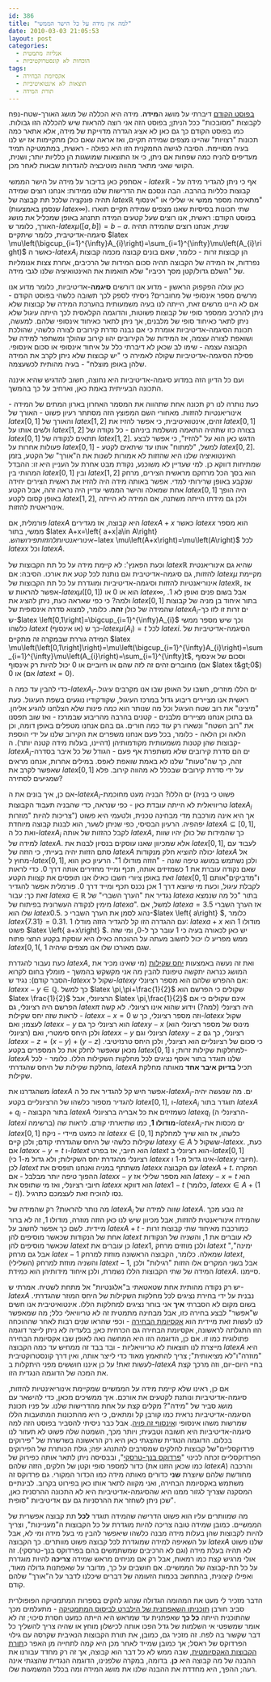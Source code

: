 ```yaml
---
id: 386
title: "למה אין מידה על כל הישר הממשי"
date: 2010-03-03 21:05:53
layout: post
categories: 
  - אנליזה מתמטית
  - הוכחות לא קונסטרוקטיביות
tags: 
  - אקסיומת הבחירה
  - תוצאות לא אינטואיטיביות
  - תורת המידה
---
```

<a href="http://www.gadial.net/?p=369">בפוסט הקודם</a> דיברתי על מושג ה<strong>מידה</strong>. מידה היא הכללה של מושג האורך-שטח-נפח לקבוצות "מסובכות" ככל הניתן; בפוסט הזה אני רוצה להראות שיש להכללה הזו גבולות. כמו בפוסט הקודם כך גם כאן לא אציג הגדרה מדוייקת של מידה, אלא אתאר כמה תכונות "רצויות" שהיינו מצפים שמידה תקיים, ואז אראה שאם כולן מתקיימות אז יש לנו בעיה מסויימת. הסיבה לגישה החמקנית הזו היא כפולה - ראשית, במתמטיקה תמיד מעדיפים להניח כמה שפחות אם ניתן, כי אז התוצאות שמושגות הן כלליות יותר; ושנית, הקושי שאני מתאר מהווה מוטיבציה להגדרות שבאות לאחר מכן.

אסתפק כאן בדיבור על מידה על הישר הממשי - $latex \mathbb{R}$ - אף כי ניתן להגדיר מידה על קבוצות כלליות בהרבה. הבה ונסכם את הדרישות שלנו ממידות: אנחנו רוצים שמידה תהיה פונקציה שלכל תת קבוצה של $latex \mathbb{R}$ מתאימה מספר ממשי אי שלילי או "אינסוף" (שנסמן באמצעות $latex \infty$). שתי תכונות בסיסיות שאנו מצפים שמידה תקיים תוארו בפוסט הקודם: ראשית, אנו רוצים שעל קטעים המידה תתנהג באופן שמכליל את מושג האורך, כלומר ש-$latex \mu\left(\left[a,b\right]\right)=b-a$. שנית, אנחנו רוצים שהמידה תהיה סיגמה-אדיטיבית, כלומר שיתקיים $latex \mu\left(\bigcup_{i=1}^{\infty}A_{i}\right)=\sum_{i=1}^{\infty}\mu\left(A_{i}\right)$ כאשר ה-$latex A_{i}$ הן קבוצות זרות - כלומר, שאם בונים קבוצה מכמה קבוצות נפרדות, אז המידה של הקבוצה תהיה סכום המידות של הרכיבים, אחרת צצות אנומליות של "השלם גדול/קטן מסך רכיביו" שלא תואמות את האינטואיציה שלנו לגבי מידה.

כאן עולה הפקפוק הראשון - מדוע אנו דורשים <strong>סיגמה</strong>-אדיטיביות, כלומר מדוע אנו מרשים מספר אינסופי של מחוברים? ניסיתי לספק לכך תשובה כלשהי בפוסט הקודם - אם לא היינו מרשים זאת, הייתה לנו בעיה משמעותית בהערכת המידה של קבוצות שלא ניתן להרכיב ממספר סופי של קבוצות פשוטות, והדוגמה הקלאסית לכך הייתה עיגול שלא ניתן לתאר כאיחוד סופי של מלבנים, אך ניתן לתאר כאיחוד אינסופי שלהם. למעשה, תכונת הסיגמה-אדיטיביות אומרת כי אם נבנה סדרת קירובים לצורה כלשהי, שהולכת ושואפת לצורה עצמה, אז המידות של הקירובים יהוו קירוב שהולך ומשתפר למידה של הקבוצה עצמה - שימו לב שכאן לא דיברתי כלל על איחוד אינסופי או סכום אינסופי. פסילת הסיגמה-אדיטיביות שקולה לאמירה כי "יש קבוצות שלא ניתן לקרב את המידה שלהן באופן מוצלח" - בעיה מהותית לכשעצמה.

ועם כל הדיון הזה במדוע סיגמה-אדיטיביות היא נחוצה, חשוב להדגיש שהיא איננה התכונה הבעייתית באמת כאן, וארחיב על כך בהמשך.

כעת נותרה לנו רק תכונה אחת שתהווה את המסמר האחרון בארון המתים של המידה - אינוריאנטיות להזזות. מאחורי השם המפוצץ הזה מסתתר רעיון פשוט - האורך של $latex \left[0,1\right]$ והאורך של $latex \left[1,2\right]$ זהים, אינטואיטיבית, כי אפשר להזיז את $latex \left[0,1\right]$ ולשים אותו על $latex \left[1,2\right]$ בצורה כזו שתהיה התאמה מושלמת ביניהם - כל נקודה של $latex \left[0,1\right]$ תתאים לנקודה של $latex \left[1,2\right]$. הדגש כאן הוא על "להזיז", כי אפשר לבצע פעולות אחרות על $latex \left[0,1\right]$ - למשל, "למתוח" אותו עד שיתאים לקטע $latex \left[0,2\right]$. האינטואיציה שלנו היא שהזזות לא אמורות לשנות את ה"אורך" של הקטע, בזמן שמתיחות דווקא כן. למי שעדיין לא משוכנע, נקודת מבט אחרת על העניין היא זו: ההבדל המהותי בין $latex \left[0,1\right]$ ובין $latex \left[1,2\right]$ הוא בסך הכל מרחקם מראשית הצירים, מרחק שנקבע באופן שרירותי למדי. אפשר באותה מידה היה להזיז את ראשית הצירים יחידה אחת שמאלה והישר הממשי עדיין היה נראה זהה, אבל הקטע $latex \left[0,1\right]$ היה הופך באופן קסום לקטע $latex \left[1,2\right]$, ולכן גם מידתו הייתה משתנה, אם המידה לא הייתה אינוריאטית להזזות.

פורמלית, אם $latex A$ היא קבוצה, אז מגדירים $latex A+x$ כאשר $latex x$ הוא מספר ממשי, בתור $latex A+x=\left\{ a+x|a\in A\right\} $. אינוריאנטיות להזזות פירושה ש-$latex \mu\left(A+x\right)=\mu\left(A\right)$ לכל $latex x$ וכל $latex A$.

וכעת הפאנץ': לא קיימת מידה על כל תת הקבוצות של $latex \mathbb{R}$ שהיא גם אינוריאנטית להזזות, גם סיגמה-אדיטיבית וגם נותנת לכל קטע את אורכו. הסיבה: אם $latex \mu$ מקיימת אינוריאנטיות להזזות וסיגמה-אדיטיביות ומוגדרת על כל תת הקבוצות של $latex \mathbb{R}$, אז אפשר להראות ש-$latex \mu\left(\left[0,1\right]\right)$ הוא או 0 או $latex \infty$, אבל בשום פנים ואופן לא 1. ולמה? כי כפי שאראה כעת, ניתן להציג את $latex \left[0,1\right]$ בתור איחוד בן מניה של קבוצות שהמידה של כולן <strong>זהה</strong>. כלומר, למצוא סדרה אינסופית של $latex A_{i}$-ים זרות זו לזו כך ש-$latex \left[0,1\right]=\bigcup_{i=1}^{\infty}A_{i}$ וכך שיש מספר ממשי כלשהו $latex t$ (או אינסוף) כך ש-$latex \mu\left(A_{i}\right)=t$ לכל $latex i$. הסיגמה-אדיטיביות של המידה גוררת שבמקרה זה מתקיים $latex \mu\left(\left[0,1\right]\right)=\mu\left(\bigcup_{i=1}^{\infty}A_{i}\right)=\sum_{i=1}^{\infty}\mu\left(A_{i}\right)=\sum_{i=1}^{\infty}t$, וסכום של אינסוף מחוברים זהים זה לזה שהם או חיוביים או 0 יכול להיות רק אינסוף (אם $latex t&gt;0$) או 0 (אם $latex t=0$).

כדי להבין עד כמה ה-$latex A_{i}$-ים הללו מוזרים, חשבו על האופן שבו אנו מקרבים עיגול. ראשית אנו מציירים ריבוע גדול במרכז העיגול, שקודקודיו נוגעים בשפת העיגול. כעת "מיצינו" את רוב שטח העיגול וכל מה שנותר הוא כמה פינות שלא הצלחנו להגיע אליהן. גם בתוכן אנחנו מציירים מלבנים - קטנים בהרבה מהריבוע שבמרכז - ואז שוב תפסנו את "רוב השטח" ונשארו רק עוד כמה חורים. גם בהם אנחנו מטפלים באופן דומה, וכן הלאה וכן הלאה - כלומר, בכל פעם אנחנו משפרים את הקירוב שלנו על ידי הוספת קבוצות שהן קטנות משמעותית מקודמותיהן (דהיינו, בעלות מידה קטנה יותר). ה-$latex A_{i}$-ים הם סדרת קירובים שלא משתפרת אף פעם - הגודל של כל איבר בסדרה זהה, כך שה"טעות" שלנו לא באמת שואפת לאפס. במילים אחרות, אנחנו מראים שאפשר לקרב את $latex \left[0,1\right]$ על ידי סדרת קירובים שבכלל לא מהווה קירוב. פלא שמגיעים לסתירה?

אם כן, איך בונים את ה-$latex A_{i}$-ים הללו? הבניה מעט מחוכמת (פשוט כי בניה טריוויאלית לא הייתה עובדת כאן - כפי שנראה, כדי שהבניה תעבוד הקבוצות $latex A_{i}$ צריכות להיות "מוזרות") אך היא אינה מורכבת מדי מבחינה טכנית, ולטעמי היא פשוט יפהפיה. הרעיון הבסיסי, כפי שניתן לשער, הוא לבנות קבוצה מיוחדת $latex A\subseteq\left[0,1\right]$, ואת כל ה-$latex A_{i}$ לקבל כהזזות של אותה $latex A$, כך שהמידות של כולן יהיו שוות למידה של $latex A$. אלא שמכיוון שאנו עוסקים בנסיון לבנות את $latex \left[0,1\right]$, לעבוד עם סתם הזזות יהיה בעייתי, כי הזזה של $latex A$ יכולה להוציא חלק מנקודות $latex A$ אל מחוץ ל-$latex \left[0,1\right]$, ולכן נשתמש במושג טיפה שונה - "הזזה מודולו 1". הרעיון כאן הוא שאם נקודה עוברת את 1 כשמזיזים אותה, תכף ומייד מחזירים אותה דרך 0. כדי לראות זאת באופן ציורי חשבו כאילו אנו תופסים את קצוות הקטע $latex \left[0,1\right]$ ו"מדביקים"אותם לקבלת עיגול, וכעת מי שיוצא דרך 1 אכן נכנס תכף ומייד דרך 0. פורמלית אפשר להגדיר זאת כך: עבור $latex a\in\mathbb{R}$ נגדיר את "הערך השברי" של $latex a$ בתור "כל מה שנמצא מימין לנקודה העשרונית בפיתוח של $latex a$". למשל, אם $latex a=3.5$ אז הערך השברי שלו הוא $latex 0.5$. נהוג לסמן את הערך השברי כ-$latex \left\{ a\right\} $, כלומר $latex \left\{ 7.31\right\} =0.31$. עם ההגדרה הזו קל להגדיר הזזה מודלו 1: $latex a+x$ מודולו 1 הוא פשוט $latex \left\{ a+x\right\} $. יש כאן לכאורה בעיה כי 1 עובר כך ל-0, ומי שזה ממש מפריע לו יכול לחשוב מעתה על ההוכחה כאילו היא עוסקת בקטע החצי פתוח $latex [0,1($, שגם מאורכו שלו אנו מצפים שיהיה 1.

כעת נעבור להגדרת $latex A$, ואת זה נעשה באמצעות <a href="http://he.wikipedia.org/wiki/%D7%99%D7%97%D7%A1_%D7%A9%D7%A7%D7%99%D7%9C%D7%95%D7%AA">יחס שקילות</a> (מי שאינו מכיר את המושג כנראה יתקשה טיפונת להבין מה אני מקשקש בהמשך - מומלץ בחום לקרוא הסבר קודם): נגיד ש-$latex x$ שקול ל-$latex y$ אם ההפרש שלהם הוא מספר רציונלי: $latex x-y\in\mathbb{Q}$. כך למשל $latex \pi,\pi+\frac{1}{2}$ שקולים כי הפרשם הוא $latex \frac{1}{2}$ הרציונלי, אבל $latex \pi,\frac{1}{2}$ אינם שקולים כי אם הפרשם היה רציונלי, גם $latex \pi$ היה רציונלי (למה?) וידוע שהוא אינו רציונלי. לא קשה לראות שזה יחס שקילות - $latex x-x=0$ וזה מספר רציונלי, כך ש-$latex x$ שקול לעצמו; ואם $latex x-y$ הוא רציונלי כך גם $latex y-x$ (מינוס של מספר רציונלי הוא רציונלי) ולכן היחס סימטרי, ואם $latex x-y$ רציונלי וגם $latex y-z$ רציונלי, כך גם $latex x-z=\left(x-y\right)+\left(y-z\right)$ כי סכום של רציונליים הוא רציונלי, ולכן היחס טרנזיטיבי. מכאן שאפשר לחלק את כל המספרים בקטע $latex \left[0,1\right]$ למחלקות שקילות זרות; ו-$latex A$ שלנו תוגדר בתור אוסף נציגים לכל מחלקות השקילות הללו. כלומר - לכל מחלקת שקילות של היחס שהגדרתי, $latex A$ תכיל <strong>בדיוק איבר אחד</strong> מאותה מחלקת שקילות.

משהגדרנו את $latex A$ אפשר חיש קל להגדיר את כל ה-$latex A_{i}$-ים. מה שנעשה יהיה להגדיר מספור כלשהו של הרציונליים בקטע $latex \left[0,1\right]$, ו-$latex A_{i}$ תוגדר בתור $latex A+q_{i}$ - בתור הקבוצה $latex A$ כשמזיזים את כל אבריה ברציונלי $latex q_{i}$ (הרציונלי ה-$latex i$ ברשימה) <strong>מודולו </strong><strong>1</strong>, כמו שתיארתי קודם. לראות שה-$latex A_{i}$-ים מכסות את $latex \left[0,1\right]$ זה כמעט מיידי - ניקח $latex x\in\left[0,1\right]$ כלשהו, אז הוא שייך למחלקת שקילות כלשהי של היחס שהגדרתי קודם; ולכן קיים $latex y\in A$ ששקול ל-$latex x$. כעת, אם $latex x-y=t$ ו-$latex t$ הוא חיובי, אז בפרט $latex t$ הוא רציונלי ב-$latex \left[0,1\right]$ (רציונלי מהגדרת יחס השקילות; ולא גדול מ-1 כי $latex x$ אינו גדול מ-1 ו-$latex y$ חיובי). לכן $latex t$ משתתף במניה ואנחנו תופסים את $latex x$ עם הקבוצה $latex A+t$. המקרה ההפוך טיפה יותר מבלבל - אם $latex x-y$ הוא מספר שלילי אז $latex y-x=t$ הוא חיובי רציונלי, ואז מי שתופס את $latex x$ הוא דווקא $latex 1-t$ (כלומר, $latex x\in A+\left(1-t\right)$). נסו להוכיח זאת לעצמכם כתרגיל.

מה נותר להראות? רק שהמידה של $latex A_{i}$ שווה למידה של $latex A$. זה נובע מכך שהמידה אינוריאנטית להזזות, אבל מכיוון שיש לנו כאן הזזה מוזרה, מודולו 1, זה לא ברור מיידית. לשם כך אפשר לחשוב על $latex A+t$ כמורכבת מאיחוד שתי קבוצות זרות - אחת של הנקודות שכאשר מוסיפים להן $latex t$ לא עוברים את 1, והשניה של הנקודות שכאשר מוסיפים להן $latex t$ כן עוברים את $latex 1$, ולכן מוזזים מרחק $latex t$ "ימינה", אבל גם מרחק $latex -1$ שמאלה. כלומר, הקבוצה הראשונה מוזזת למרחק $latex t$, והשניה מוזזת למרחק (השלילי) $latex t-1$, אבל בשני המקרים אלו הזזות "רגילות" ולכן המידה של שתי הקבוצות הללו נשמרת, ולכן איחוד מידותיהן הוא כמידת $latex A$. סיימנו.

יש רק נקודה מהותית אחת שטאטאתי ב"אלגנטיות" אל מתחת לשטיח. אמרתי ש-$latex A$ נבנית על ידי בחירת נציגים לכל מחלקות השקילות של היחס המוזר שהגדרתי. בשום מקום לא הסברתי <strong>איך</strong> אני בוחר נציגים למחלקות הללו. אינטואיטיבית אנו חשים ש"אפשר" לבצע בחירה כזו, אבל מבחינה מתמטית זה לא טריוויאלי כלל; מה שמאפשר לנו לעשות זאת מיידית הוא <a href="http://www.gadial.net/?p=37">אקסיומת הבחירה</a> - וכפי שהראו שנים רבות לאחר שההוכחה הזו התגלתה לראשונה, אקסיומת הבחירה גם הכרחית כאן; בלעדיה לא ניתן לייצר דוגמה פתולוגית כמו זו. אם כן, הדוגמה הזו היא המחשה נאה לאופן שבו אקסיומת הבחירה מייצרת לנו תוצאות לא טריוויאליות - ובד בבד זה ממחיש עד כמה הקבוצה $latex A$ היא "מוזרה"ו"לא מציאותית"; צריך להתאמץ מאוד כדי לייצר אותה, ואין דרך קונסטרוקטיבית לעשות זאת! על כן איננו חוששים מפני היתקלות ב-$latex A$ בחיי היום-יום, וזה מרכך קצת את המכה של הדוגמה הנגדית הזו.

אם כן, ראינו שלא קיימת מידה על הממשיים שמקיימת אינוריאינטיות להזזות, סיגמה-אדיטיביות ונותנת לקטעים את אורכם. איך ממשיכים מכאן, כדי להישאר עם מושג סביר של "מידה"? מקלים קצת על אחת מהדרישות שלנו. על פניו תכונת הסיגמה-אדיטיביות נראית כמו קורבן קל ומתאים, כי היא מהתכונות המתועבות הללו שמרשות משהו אינסופי ו<a href="http://www.gadial.net/?p=143">אינסוף זה פויה</a>. אבל כבר ניסיתי להסביר בפוסט הזה למה סיגמה-אדיטיביות היא חשובה וטבעית; ויותר מכך, השמטה שלה פשוט לא תעזור לנו בכלום. הדוגמה הנגדית שהצגתי כאן היא רק הראשונה בשרשרת של "פירוקים פרדוקסליים"של קבוצות לחלקים שמסרבים להתנהג יפה; גולת הכותרת של הפירוקים הפרדוקסליים זכתה לכינוי "<a href="http://he.wikipedia.org/wiki/%D7%94%D7%A4%D7%A8%D7%93%D7%95%D7%A7%D7%A1_%D7%A9%D7%9C_%D7%91%D7%A0%D7%9A-%D7%98%D7%A8%D7%A1%D7%A7%D7%99">פרדוקס בנך-טרסקי</a>", ובבסיסה ניתן לתאר אותה כפירוק של כדור למספר סופי וקטן של חלקים, הזזה שלהם (כמו שכאן הזזנו את $latex A$) והרכבה מחודשת שלהם שיוצרת <strong>שני</strong> כדורים מאותה מידה כמו הכדור המקורי. גם פרדוקס זה משתמש באקסיומת הבחירה, ואני מקווה לתאר אותו כאן בפירוט בקרוב. לבינתיים המסקנה שצריך לגזור ממנו היא שהסיגמה-אדיטיביות היא לא התכונה ההרסנית כאן, שכן ניתן לשחזר את ההרסניות גם עם אדיטיביות "סופית".

מה שמוותרים עליו הוא פשוט הדרישה שהמידה תוגדר <strong>לכל</strong> תת קבוצה אפשרית של הממשיים. כמובן שמידה טובה צריכה להיות מוגדרת על כל הקבוצות ה"מעניינות", וצריך להיות לקבוצות שהן בעלות מידה מבנה כלשהו שיאפשר להבין מי בעל מידה ומי לא, אבל על השאיפה למידה שמוגדרת לכל קבוצה פשוט מוותרים. כך הקבוצה $latex A$ שלנו פשוט לא תהיה בעלת מידה (וגם לא הרכיבים שמשתמשים בהם בפרדוקס בנך-טרסקי). זה אולי מרגיש קצת כמו רמאות, אבל רק אם מניחים מראש שמידה <strong>צריכה</strong> להיות מוגדרת על כל תת-קבוצה של הממשיים. אם חושבים על כך, מדובר על שאפתנות גדולה מאוד, ואפילו קיצונית, בהתחשב בכמות הזעומה של דברים שיכלנו לדבר על ה"אורך" שלהם קודם.

הדבר מזכיר לי מעט את המהומה הגדולה שנהוג להקים בספרות המתמטיקה הפופולרית סביב חורבן <a href="http://he.wikipedia.org/wiki/%D7%A4%D7%95%D7%A8%D7%9E%D7%9C%D7%99%D7%96%D7%9D_%28%D7%9E%D7%AA%D7%9E%D7%98%D7%99%D7%A7%D7%94%29">תוכניתו השאפתנית של הילברט לביסוס המתמטיקה</a> - מתעלמים מכך שהתוכנית הייתה <strong>כל כך</strong> שאפתנית עד שמראש היא הייתה כמעט חסרת סיכוי; זה לא אומר שמשפטי אי השלמות של גדל הפכו אותה לכישלון מוחץ או שהיה צריך להשליך כל דבר שקשור בה לפח. זה מזכיר גם, כמובן, את תורת הקבוצות הנאיבית שקרסה עם גילוי הפרדוקס של ראסל; אך כמובן שמייד לאחר מכן היא קמה לתחייה מן האפר כ<a href="http://he.wikipedia.org/wiki/%D7%AA%D7%95%D7%A8%D7%AA_%D7%94%D7%A7%D7%91%D7%95%D7%A6%D7%95%D7%AA_%D7%94%D7%90%D7%A7%D7%A1%D7%99%D7%95%D7%9E%D7%98%D7%99%D7%AA">תורת הקבוצות האקסיומטית</a>, שבה ממש לא כל דבר הוא קבוצה, אך זה רק מחדד עבורנו את ההבנה של מה קבוצה היא <strong>כן</strong>. בדומה, במקרה שלפנינו, הדוגמה הנגדית שהצגתי אינה רעה; ההפך, היא מחדדת את ההבנה שלנו את מושג המידה ומה בכלל המשמעות שלו.
